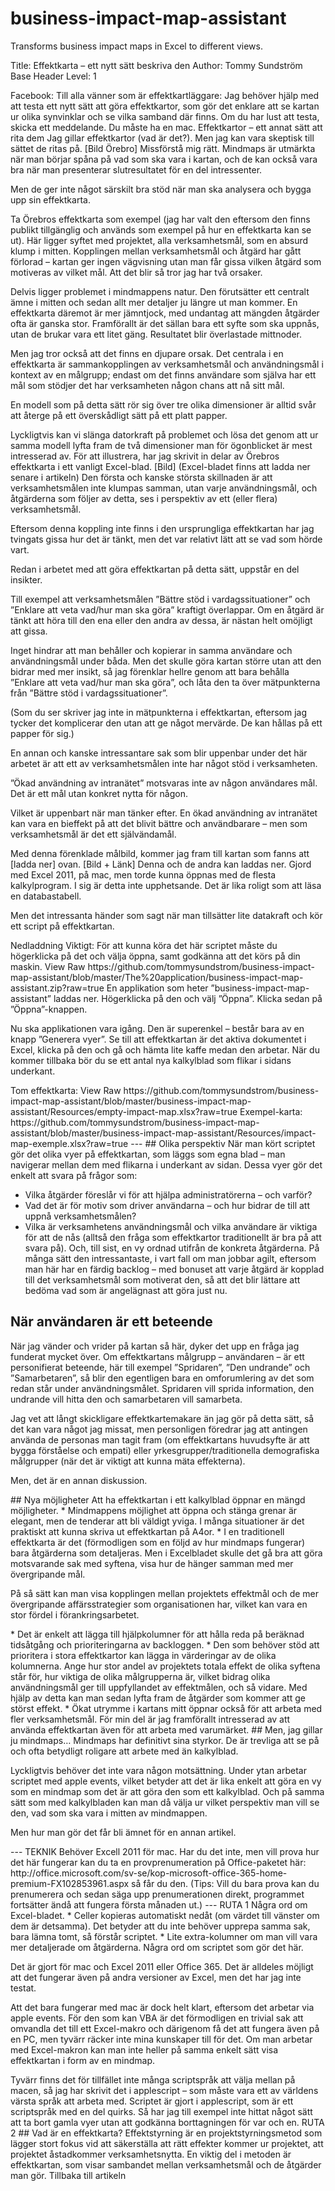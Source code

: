 business-impact-map-assistant
=============================

Transforms business impact maps in Excel to different views.


Title: Effektkarta – ett nytt sätt beskriva den
Author: Tommy Sundström
Base Header Level: 1

Facebook:
Till alla vänner som är effektkartläggare: Jag behöver hjälp med att testa ett nytt sätt att göra effektkartor, som gör det enklare att se kartan ur olika synvinklar och se vilka samband där finns. Om du har lust att testa, skicka ett meddelande. Du måste ha en mac. 
Effektkartor – ett annat sätt att rita dem
Jag gillar effektkartor (vad är det?). Men jag kan vara skeptisk till sättet de ritas på. 
[Bild Örebro]
Missförstå mig rätt. Mindmaps är utmärkta när man börjar spåna på vad som ska vara i kartan, och de kan också vara bra när man presenterar slutresultatet för en del intressenter. 
<p class='in'>Men de ger inte något särskilt bra stöd när man ska analysera och bygga upp sin effektkarta. </p>
Ta Örebros effektkarta som exempel (jag har valt den eftersom den finns publikt tillgänglig och används som exempel på hur en effektkarta kan se ut). Här ligger syftet med projektet, alla verksamhetsmål, som en absurd klump i mitten. Kopplingen mellan verksamhetsmål och åtgärd har gått förlorad – kartan ger ingen vägvisning utan man får gissa vilken åtgärd som motiveras av vilket mål. 
Att det blir så tror jag har två orsaker.
<p class='in'>Delvis ligger problemet i mindmappens natur. Den förutsätter ett centralt ämne i mitten och sedan allt mer detaljer ju längre ut man kommer. En effektkarta däremot är mer jämntjock, med undantag att mängden åtgärder ofta är ganska stor. Framförallt är det sällan bara ett syfte som ska uppnås, utan de brukar vara ett litet gäng. Resultatet blir överlastade mittnoder. </p>
<p class='in'>Men jag tror också att det finns en djupare orsak. Det centrala i en effektkarta är sammankopplingen av verksamhetsmål och användningsmål i kontext av en målgrupp; endast om det finns användare som själva har ett mål som stödjer det har verksamheten någon chans att nå sitt mål. </p>
<p class='in'>En modell som på detta sätt rör sig över tre olika dimensioner är alltid svår att återge på ett överskådligt sätt på ett platt papper. 	</p>
Lyckligtvis kan vi slänga datorkraft på problemet och lösa det genom att ur samma modell lyfta fram de två dimensioner man för ögonblicket är mest intresserad av. 
För att illustrera, har jag skrivit in delar av Örebros effektkarta i ett vanligt Excel-blad. 
[Bild]
(Excel-bladet finns att ladda ner senare i artikeln)
Den första och kanske största skillnaden är att verksamhetsmålen inte klumpas samman, utan varje användningsmål, och åtgärderna som följer av detta, ses i perspektiv av ett (eller flera) verksamhetsmål. 
<p class='in'>Eftersom denna koppling inte finns i den ursprungliga effektkartan har jag tvingats gissa hur det är tänkt, men det var relativt lätt att se vad som hörde vart.</p>
Redan i arbetet med att göra effektkartan på detta sätt, uppstår en del insikter. 
<p class='in'>Till exempel att verksamhetsmålen ”Bättre stöd i vardagssituationer” och ”Enklare att veta vad/hur man ska göra” kraftigt överlappar. Om en åtgärd är tänkt att höra till den ena eller den andra av dessa, är nästan helt omöjligt att gissa.</p>
<p class='in'>Inget hindrar att man behåller och kopierar in samma användare och användningsmål under båda. Men det skulle göra kartan större utan att den bidrar med mer insikt, så jag förenklar hellre genom att bara behålla ”Enklare att veta vad/hur man ska göra”, och låta den ta över mätpunkterna från ”Bättre stöd i vardagssituationer”.</p>
<p class='in'>(Som du ser skriver jag inte in mätpunkterna i effektkartan, eftersom jag tycker det komplicerar den utan att ge något mervärde. De kan hållas på ett papper för sig.)</p>
En annan och kanske intressantare sak som blir uppenbar under det här arbetet är att ett av verksamhetsmålen inte har något stöd i verksamheten.
<p class='in'>”Ökad användning av intranätet” motsvaras inte av någon användares mål. Det är ett mål utan konkret nytta för någon. </p>
<p class='in'>Vilket är uppenbart när man tänker efter. En ökad användning av intranätet kan vara en bieffekt på att det blivit bättre och användbarare – men som verksamhetsmål är det ett självändamål. </p>
Med denna förenklade målbild, kommer jag fram till kartan som fanns att [ladda ner] ovan.
[Bild + Länk]
Denna och de andra kan laddas ner. Gjord med Excel 2011, på mac, men torde kunna öppnas med de flesta kalkylprogram.
I sig är detta inte upphetsande. Det är lika roligt som att läsa en databastabell. 
<p class='in'>Men det intressanta händer som sagt när man tillsätter lite datakraft och kör ett script på effektkartan.</p>
<p class='in'></p>
Nedladdning Viktigt: För att kunna köra det här scriptet måste du högerklicka på det och välja öppna, samt godkänna att det körs på din maskin. 
View Raw
https://github.com/tommysundstrom/business-impact-map-assistant/blob/master/The%20application/business-impact-map-assistant.zip?raw=true
En applikation som heter ”business-impact-map-assistant” laddas ner. Högerklicka på den och välj ”Öppna”. Klicka sedan på ”Öppna”-knappen. 
<p class='in'>Nu ska applikationen vara igång. Den är superenkel – består bara av en knapp ”Generera vyer”. Se till att effektkartan är det aktiva dokumentet i Excel, klicka på den och gå och hämta lite kaffe medan den arbetar. När du kommer tillbaka bör du se ett antal nya kalkylblad som flikar i sidans underkant. </p>
Tom effektkarta: View Raw 	https://github.com/tommysundstrom/business-impact-map-assistant/blob/master/business-impact-map-assistant/Resources/empty-impact-map.xlsx?raw=true
Exempel-karta: https://github.com/tommysundstrom/business-impact-map-assistant/blob/master/business-impact-map-assistant/Resources/impact-map-exemple.xlsx?raw=true
---
## Olika perspektiv
När man kört scriptet gör det olika vyer på effektkartan, som läggs som egna blad – man navigerar mellan dem med flikarna i underkant av sidan. Dessa vyer gör det enkelt att svara på frågor som:
 
* Vilka åtgärder föreslår vi för att hjälpa administratörerna – och varför?
* Vad det är för motiv som driver användarna – och hur bidrar de till att uppnå verksamhetsmålen?
* Vilka är verksamhetens användningsmål och vilka användare är viktiga för att de nås (alltså den fråga som effektkartor traditionellt är bra på att svara på). 
Och, till sist, en vy ordnad utifrån de konkreta åtgärderna. På många sätt den intressantaste, i vart fall om man jobbar agilt, eftersom man här har en färdig backlog – med bonuset att varje åtgärd är kopplad till det verksamhetsmål som motiverat den, så att det blir lättare att bedöma vad som är angelägnast att göra just nu. 
## När användaren är ett beteende
När jag vänder och vrider på kartan så här, dyker det upp en fråga jag funderat mycket över. Om effektkartans målgrupp – användaren – är ett personifierat beteende, här till exempel ”Spridaren”, ”Den undrande” och ”Samarbetaren”, så blir den egentligen bara en omforumlering av det som redan står under användningsmålet. Spridaren vill sprida information, den undrande vill hitta den och samarbetaren vill samarbeta. 
<p class='in'>Jag vet att långt skickligare effektkartemakare än jag gör på detta sätt, så det kan vara något jag missat, men personligen föredrar jag att antingen använda de personas man tagit fram (om effektkartans huvudsyfte är att bygga förståelse och empati) eller yrkesgrupper/traditionella demografiska målgrupper (när det är viktigt att kunna mäta effekterna). </p>
<p class='in'>Men, det är en annan diskussion.</p>
## Nya möjligheter
Att ha effektkartan i ett kalkylblad öppnar en mängd möjligheter. 
* Mindmappens möjlighet att öppna och stänga grenar är elegant, men de tenderar att bli väldigt yviga. I många situationer är det praktiskt att kunna skriva ut effektkartan på A4or. 
* I en traditionell effektkarta är det (förmodligen som en följd av hur mindmaps fungerar) bara åtgärderna som detaljeras. Men i Excelbladet skulle det gå bra att göra motsvarande sak med syftena, visa hur de hänger samman med mer övergripande mål.
<p class='in'>På så sätt kan man visa kopplingen mellan projektets effektmål och de mer övergripande affärsstrategier som organisationen har, vilket kan vara en stor fördel i förankringsarbetet.</p>
* Det är enkelt att lägga till hjälpkolumner för att hålla reda på beräknad tidsåtgång och prioriteringarna av backloggen.
* Den som behöver stöd att prioritera i stora effektkartor kan lägga in värderingar av de olika kolumnerna. Ange hur stor andel av projektets totala effekt de olika syftena står för, hur viktiga de olika målgrupperna är, vilket bidrag olika användningsmål ger till uppfyllandet av effektmålen, och så vidare. Med hjälp av detta kan man sedan lyfta fram de åtgärder som kommer att ge störst effekt.
* Ökat utrymme i kartans mitt öppnar också för att arbeta med fler verksamhetsmål. För min del är jag framförallt intresserad av att använda effektkartan även för att arbeta med varumärket. 
## Men, jag gillar ju mindmaps…
Mindmaps har definitivt sina styrkor. De är trevliga att se på och ofta betydligt roligare att arbete med än kalkylblad. 
<p class='in'>Lyckligtvis behöver det inte vara någon motsättning. Under ytan arbetar scriptet med apple events, vilket betyder att det är lika enkelt att göra en vy som en mindmap som det är att göra den som ett kalkylblad. Och på samma sätt som med kalkylbladen kan man då välja ur vilket perspektiv man vill se den, vad som ska vara i mitten av mindmappen. </p>
<p class='in'>Men hur man gör det får bli ämnet för en annan artikel. </p>
---
TEKNIK
Behöver Excell 2011 för mac. Har du det inte, men vill prova hur det här fungerar kan du ta en provprenumeration på Office-paketet här: http://office.microsoft.com/sv-se/kop-microsoft-office-365-home-premium-FX102853961.aspx så får du den. (Tips: Vill du bara prova kan du prenumerera och sedan säga upp prenumerationen direkt, programmet fortsätter ändå att fungera första månaden ut.) 
---
RUTA 1
Några ord om Excel-bladet.
* Celler kopieras automatiskt nedåt (om värdet till vänster om dem är detsamma). Det betyder att du inte behöver upprepa samma sak, bara lämna tomt, så förstår scriptet. 
* Lite extra-kolumner om man vill vara mer detaljerade om åtgärderna.
Några ord om scriptet som gör det här. 
<p class='in'>Det är gjort för mac och Excel 2011 eller Office 365. Det är alldeles möjligt att det fungerar även på andra versioner av Excel, men det har jag inte testat.</p>
<p class='in'>Att det bara fungerar med mac är dock helt klart, eftersom det arbetar via apple events. För den som kan VBA är det förmodligen en trivial sak att omvandla det till ett Excel-makro och därigenom få det att fungera även på en PC, men tyvärr räcker inte mina kunskaper till för det. Om man arbetar med Excel-makron kan man inte heller på samma enkelt sätt visa effektkartan i form av en mindmap.</p>
Tyvärr finns det för tillfället inte många scriptspråk att välja mellan på macen, så jag har skrivit det i applescript – som måste vara ett av världens värsta språk att arbeta med. 
Scriptet är gjort i applescript, som är ett scriptspråk med en del quirks. Så har jag till exempel inte hittat något sätt att ta bort gamla vyer utan att godkänna borttagningen för var och en. 
RUTA 2
## Vad är en effektkarta?
Effektstyrning är en projektstyrningsmetod som lägger stort fokus vid att säkerställa att rätt effekter kommer ur projektet, att projektet åstadkommer verksamhetsnytta. En viktig del i metoden är effektkartan, som visar sambandet mellan verksamhetsmål och de åtgärder man gör. 
Tillbaka till artikeln
